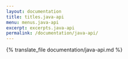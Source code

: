 ```yaml
---
layout: documentation
title: titles.java-api
menu: menus.java-api
excerpt: excerpts.java-api
permalink: /documentation/java-api/
---
```

{% translate_file documentation/java-api.md %}
